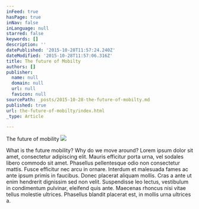 ```yaml
---
inFeed: true
hasPage: true
inNav: false
inLanguage: null
starred: false
keywords: []
description: ''
datePublished: '2015-10-28T11:57:24.240Z'
dateModified: '2015-10-28T11:57:06.316Z'
title: The future of Mobilty
authors: []
publisher:
  name: null
  domain: null
  url: null
  favicon: null
sourcePath: _posts/2015-10-28-the-future-of-mobilty.md
published: true
url: the-future-of-mobilty/index.html
_type: Article

---
```

The future of mobility
![](https://the-grid-user-content.s3-us-west-2.amazonaws.com/42ad6a23-5172-4754-93b8-d4784344e2a7.jpg)

What is the future mobility? Why do we move around? Lorem ipsum dolor sit amet, consectetur adipiscing elit. Mauris efficitur porta urna, vel sodales libero commodo sit amet. Phasellus pellentesque odio non consectetur mattis. Fusce efficitur nec arcu in ornare. Interdum et malesuada fames ac ante ipsum primis in faucibus. Donec placerat aliquam mollis. Cras a ante ut enim hendrerit dignissim sed non velit. Suspendisse leo lectus, vestibulum in condimentum pulvinar, eleifend quis ante. Maecenas rhoncus nisi vitae tellus molestie ultrices. Phasellus blandit placerat est, in mollis urna ultrices a.